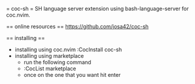 
= coc-sh =
SH language server extension using bash-language-server for coc.nvim.

== online resources ==
https://github.com/josa42/coc-sh

== installing ==
* installing using coc.nvim
	:CocInstall coc-sh
* installing using marketplace
	- run the following command
	- :CocList marketplace
	- once on the one that you want hit enter


